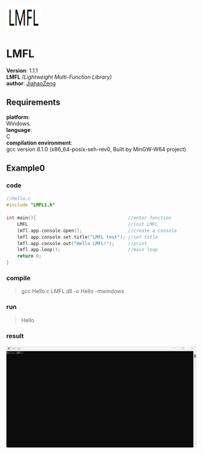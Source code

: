 ![image](resource/readme_resource/LMFL.png)
# LMFL
**Version**: 1.1.1\
**LMFL** *(Lightweight Multi-Function Library)*\
**author**: [JiahaoZeng](https://github.com/JiahaoZeng)
## Requirements
**platform**:\
    Windows.\
**language**:\
    C\
**compilation environment**:\
    gcc version 8.1.0 (x86_64-posix-seh-rev0, Built by MinGW-W64 project)
## Example0
### code
```C
//Hello.c
#include "LMFL1.h"

int main(){                                  //enter function
    LMFL                                     //init LMFL
    lmfl.app.console.open();                 //create a console
    lmfl.app.console.set.title("LMFL test"); //set title
    lmfl.app.console.out("Hello LMFL!");     //print 
    lmfl.app.loop();                         //main loop
    return 0;
}
```
### compile
>    gcc Hello.c LMFL.dll -o Hello -mwindows
### run
>   Hello
### result
![image](resource/readme_resource/Hello.png)